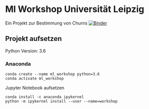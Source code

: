# Ml Workshop Universität Leipzig
Ein Projekt zur Bestimmung von Churns
[![Binder](https://mybinder.org/badge_logo.svg)](https://mybinder.org/v2/gh/jmoeh/ml_workshop_resetup/master?filepath=churn_classification.ipynb)

## Projekt aufsetzen
Python Version: 3.6

### Anaconda

```
conda create --name ml_workshop python=3.6
conda activate ml_workshop
```

Jupyter Notebook aufsetzen
```
conda install -c anaconda ipykernel
python -m ipykernel install --user --name=workshop
```

